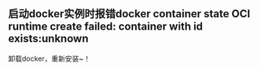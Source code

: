 ## 启动docker实例时报错docker container state OCI runtime create failed: container with id exists:unknown

卸载docker，重新安装~！
